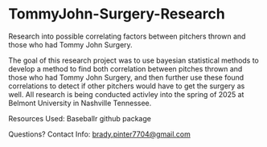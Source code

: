 # TommyJohn-Surgery-Research
Research into possible correlating factors between pitchers thrown and those who had Tommy John Surgery.

The goal of this research project was to use bayesian statistical methods to develop a method to find both correlation between pitches thrown and those who had Tommy John Surgery, and then further use these found correlations to detect if other pitchers would have to get the surgery as well. All research is being conducted activley into the spring of 2025 at Belmont University in Nashville Tennessee.

Resources Used:
Baseballr github package

Questions? 
Contact Info:
brady.pinter7704@gmail.com
